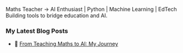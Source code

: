 Maths Teacher → AI Enthusiast | Python | Machine Learning | EdTech  
   Building tools to bridge education and AI.  
   
### My Latest Blog Posts  
- 📝 [From Teaching Maths to AI: My Journey](https://your-blog-url.com)  
<!---
MathstoML/MathstoML is a ✨ special ✨ repository because its `README.md` (this file) appears on your GitHub profile.
You can click the Preview link to take a look at your changes.
--->
